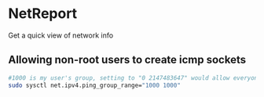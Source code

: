 # NetReport
Get a quick view of network info

## Allowing non-root users to create icmp sockets

```bash
#1000 is my user's group, setting to "0 2147483647" would allow everyone
sudo sysctl net.ipv4.ping_group_range="1000 1000"
```
